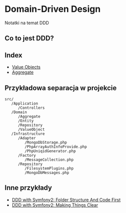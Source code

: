 # Domain-Driven Design

Notatki na temat DDD

## Co to jest DDD?

## Index

* [Value Objects](value-objects.md)
* [Aggregate](aggregate.md)

## Przykładowa separacja w projekcie

```
src/
   /Application
      /Controllers
   /Domain
      /Aggregate
      /Entity
      /Repository
      /ValueObject
   /Infrastructure
      /Adapter
         /MongoDbStorage.php
         /PhpArrayAuthInfoProvide.php
         /PhpUniqidGenerator.php
      /Factory
         /MessageCollection.php
      /Repository
         /FilesystemPlugins.php
         /MongoDbMessages.php
```

## Inne przykłady

- [DDD with Symfony2: Folder Structure And Code First](http://williamdurand.fr/2013/08/07/ddd-with-symfony2-folder-structure-and-code-first/)
- [DDD with Symfony2: Making Things Clear](http://williamdurand.fr/2013/08/20/ddd-with-symfony2-making-things-clear/)